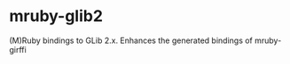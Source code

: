 mruby-glib2
===========

(M)Ruby bindings to GLib 2.x. Enhances the generated bindings of mruby-girffi

